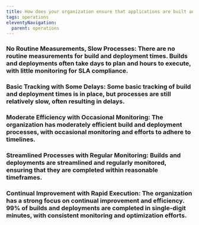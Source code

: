 ```yaml
---
title: How does your organization ensure that applications are built and deployed in a timely manner?
tags: operations
eleventyNavigation:
  parent: operations
---
```


### **No Routine Measurements, Slow Processes:** There are no routine measurements for build and deployment times. Builds and deployments often take days to plan and hours to execute, with little monitoring for SLA compliance.

### **Basic Tracking with Some Delays:** Some basic tracking of build and deployment times is in place, but processes are still relatively slow, often resulting in delays.

### **Moderate Efficiency with Occasional Monitoring:** The organization has moderately efficient build and deployment processes, with occasional monitoring and efforts to adhere to timelines.

### **Streamlined Processes with Regular Monitoring:** Builds and deployments are streamlined and regularly monitored, ensuring that they are completed within reasonable timeframes.

### **Continual Improvement with Rapid Execution:** The organization has a strong focus on continual improvement and efficiency. 99% of builds and deployments are completed in single-digit minutes, with consistent monitoring and optimization efforts.
